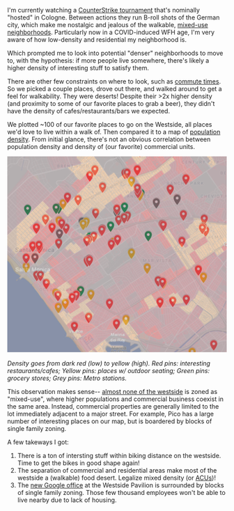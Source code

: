 I'm currently watching a [CounterStrike tournament](https://www.twitch.tv/esl_csgo) that's nominally "hosted" in Cologne. Between actions they run B-roll shots of the German city, which make me nostalgic and jealous of the walkable, [mixed-use neighborhoods](https://www.google.com/search?q=cologne+germany+cafe&tbm=isch). Particularly now in a COVID-induced WFH age, I'm very aware of how low-density and residential my neighborhood is.

Which prompted me to look into potential "denser" neighborhoods to move to, with the hypothesis: if more people live somewhere, there's likely a higher density of interesting stuff to satisfy them.

There are other few constraints on where to look, such as [commute times](https://blog.beekley.xyz/traffic-map-update/). So we picked a couple places, drove out there, and walked around to get a feel for walkability. They were deserts! Despite their >2x higher density (and proximity to some of our favorite places to grab a beer), they didn't have the density of cafes/restaurants/bars we expected.

We plotted ~100 of our favorite places to go on the Westside, all places we'd love to live within a walk of. Then compared it to a map of [population density](https://www.arcgis.com/home/item.html?id=5913b5311e6449909e4139117c96a878). From initial glance, there's not an obvious correlation between population density and density of (our favorite) commercial units.

![Map](https://github.com/beekley/beekley.github.io/blob/master/images/density-merged.png?raw=true)

*Density goes from dark red (low) to yellow (high). Red pins: interesting restaurants/cafes; Yellow pins: places w/ outdoor seating; Green pins: grocery stores; Grey pins: Metro stations.*

This observation makes sense-- [almost none of the westside](https://www.propertyshark.com/mason/ca/Los-Angeles-County/Maps/Zoning-Areas) is zoned as "mixed-use", where higher populations and commercial business coexist in the same area. Instead, commercial properties are generally limited to the lot immediately adjacent to a major street. For example, Pico has a large number of interesting places on our map, but is boardered by blocks of single family zoning.

A few takeways I got:

1. There is a ton of intersting stuff within biking distance on the westside. Time to get the bikes in good shape again!
1. The separation of commercial and residential areas make most of the westside a (walkable) food desert. Legalize mixed density (or [ACUs](https://www.planetizen.com/news/2020/07/110039-accessory-commercial-units-15-minute-city))!
1. The [new Google office](https://urbanize.la/post/westside-pavilion-gutted-google-office-campus-takes-form) at the Westside Pavilion is surrounded by blocks of single family zoning. Those few thousand employees won't be able to live nearby due to lack of housing.
